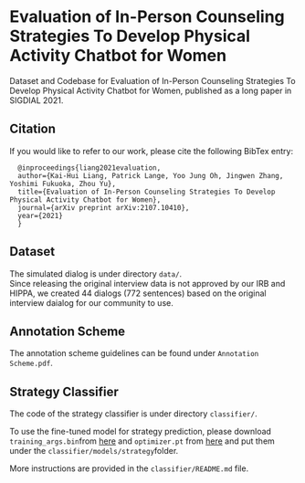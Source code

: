 # Evaluation of In-Person Counseling Strategies To Develop Physical Activity Chatbot for Women
Dataset and Codebase for Evaluation of In-Person Counseling Strategies To Develop Physical Activity Chatbot for Women, published as a long paper in SIGDIAL 2021.

## Citation
If you would like to refer to our work, please cite the following BibTex entry:

```
  @inproceedings{liang2021evaluation,
  author={Kai-Hui Liang, Patrick Lange, Yoo Jung Oh, Jingwen Zhang, Yoshimi Fukuoka, Zhou Yu},
  title={Evaluation of In-Person Counseling Strategies To Develop Physical Activity Chatbot for Women},
  journal={arXiv preprint arXiv:2107.10410},
  year={2021}
  }
```

## Dataset
The simulated dialog is under directory `data/`.  
Since releasing the original interview data is not approved by our IRB and HIPPA, we created 44 dialogs (772 sentences) based on the original interview daialog for our community to use.

## Annotation Scheme
The annotation scheme guidelines can be found under `Annotation Scheme.pdf`.

## Strategy Classifier
The code of the strategy classifier is under directory `classifier/`.  

To use the fine-tuned model for strategy prediction, please download `training_args.bin`from [here](https://drive.google.com/file/d/13GWO8Nwby7MmL15Hq1aUccJ-kQhsYI85/view?usp=sharing) and `optimizer.pt` from [here](https://drive.google.com/file/d/1RCAHRLoq4iujWBRmzHhTwbgpo0w_DEfy/view?usp=sharing) and put them under the `classifier/models/strategy`folder.  

More instructions are provided in the `classifier/README.md` file.





